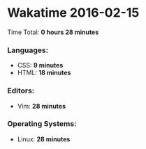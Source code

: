 # Wakatime 2016-02-15

Time Total: **0 hours 28 minutes**

### Languages:
- CSS: **9 minutes** 
- HTML: **18 minutes** 

### Editors:
- Vim: **28 minutes** 

### Operating Systems:
- Linux: **28 minutes** 

